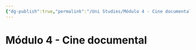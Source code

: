 ```yaml
---
{"dg-publish":true,"permalink":"/Uni Studies/Módulo 4 - Cine documental/","title":"Módulo 4 - Cine documental","tags":["Contexto/Universidad",""],"created":"2023-03-14T13:36:56.392-05:00","updated":"2023-09-09T18:09:40.517-05:00"}
---
```



# Módulo 4 - Cine documental
